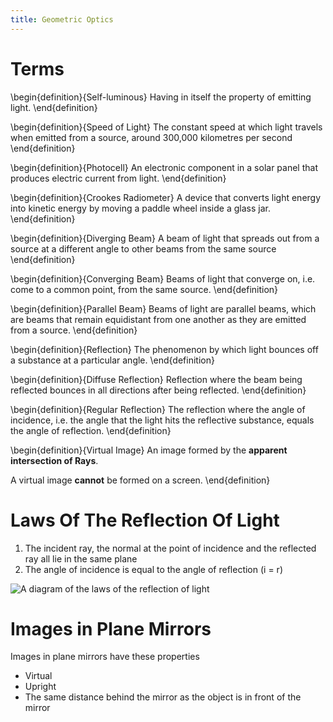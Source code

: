 ```yaml
---
title: Geometric Optics
---
```


# Terms

\begin{definition}{Self-luminous}
Having in itself the property of emitting light.
\end{definition}

\begin{definition}{Speed of Light}
The constant speed at which light travels when emitted from a source, around 300,000 kilometres per second
\end{definition}

\begin{definition}{Photocell}
An electronic component in a solar panel that produces electric current from light.
\end{definition}

\begin{definition}{Crookes Radiometer}
A device that converts light energy into kinetic energy by moving a paddle wheel inside a glass jar.
\end{definition}

\begin{definition}{Diverging Beam}
A beam of light that spreads out from a source at a different angle to other beams from the same source
\end{definition}

\begin{definition}{Converging Beam}
Beams of light that converge on, i.e. come to a common point, from the same source.
\end{definition}

\begin{definition}{Parallel Beam}
Beams of light are parallel beams, which are beams that remain equidistant from one another as they are emitted from a source.
\end{definition}

\begin{definition}{Reflection}
The phenomenon by which light bounces off a substance at a particular angle.
\end{definition}

\begin{definition}{Diffuse Reflection}
Reflection where the beam being reflected bounces in all directions after being reflected.
\end{definition}

\begin{definition}{Regular Reflection}
The reflection where the angle of incidence, i.e. the angle that the light hits the reflective substance, equals the angle of reflection.
\end{definition}

\begin{definition}{Virtual Image}
An image formed by the **apparent intersection of Rays**.

A virtual image **cannot** be formed on a screen.
\end{definition}

# Laws Of The Reflection Of Light

1. The incident ray, the normal at the point of incidence and the reflected ray all lie in the same plane
2. The angle of incidence is equal to the angle of reflection (i = r)

![A diagram of the laws of the reflection of light](https://qph.fs.quoracdn.net/main-qimg-4ea1bb69caa4db69667ed2148a74ce47)


# Images in Plane Mirrors

Images in plane mirrors have these properties

- Virtual
- Upright
- The same distance behind the mirror as the object is in front of the mirror
